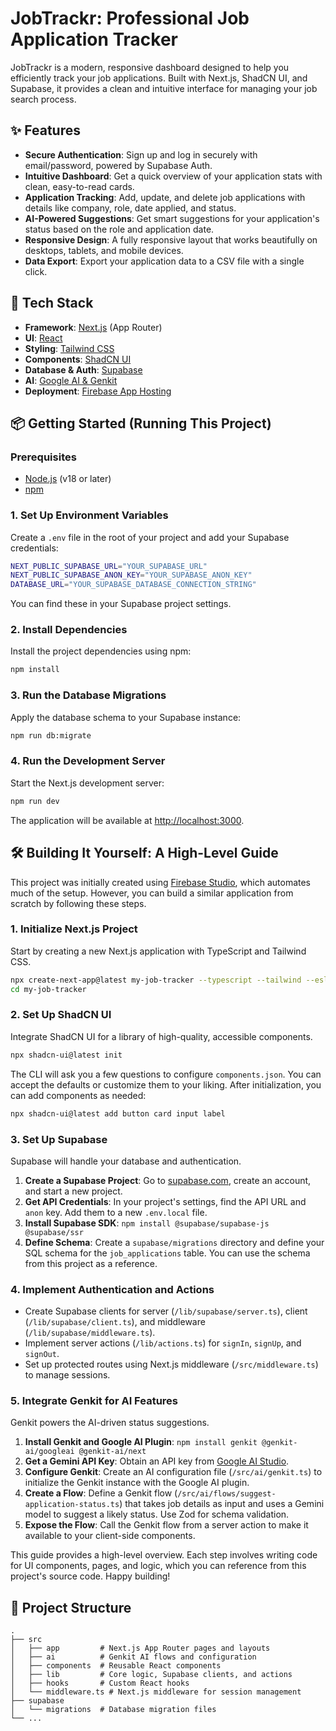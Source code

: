 # JobTrackr: Professional Job Application Tracker

JobTrackr is a modern, responsive dashboard designed to help you efficiently track your job applications. Built with Next.js, ShadCN UI, and Supabase, it provides a clean and intuitive interface for managing your job search process.

## ✨ Features

- **Secure Authentication**: Sign up and log in securely with email/password, powered by Supabase Auth.
- **Intuitive Dashboard**: Get a quick overview of your application stats with clean, easy-to-read cards.
- **Application Tracking**: Add, update, and delete job applications with details like company, role, date applied, and status.
- **AI-Powered Suggestions**: Get smart suggestions for your application's status based on the role and application date.
- **Responsive Design**: A fully responsive layout that works beautifully on desktops, tablets, and mobile devices.
- **Data Export**: Export your application data to a CSV file with a single click.

## 🚀 Tech Stack

- **Framework**: [Next.js](https://nextjs.org/) (App Router)
- **UI**: [React](https://react.dev/)
- **Styling**: [Tailwind CSS](https://tailwindcss.com/)
- **Components**: [ShadCN UI](https://ui.shadcn.com/)
- **Database & Auth**: [Supabase](https://supabase.io/)
- **AI**: [Google AI & Genkit](https://firebase.google.com/docs/genkit)
- **Deployment**: [Firebase App Hosting](https://firebase.google.com/docs/app-hosting)

## 📦 Getting Started (Running This Project)

### Prerequisites

- [Node.js](https://nodejs.org/en) (v18 or later)
- [npm](https://www.npmjs.com/)

### 1. Set Up Environment Variables

Create a `.env` file in the root of your project and add your Supabase credentials:

```bash
NEXT_PUBLIC_SUPABASE_URL="YOUR_SUPABASE_URL"
NEXT_PUBLIC_SUPABASE_ANON_KEY="YOUR_SUPABASE_ANON_KEY"
DATABASE_URL="YOUR_SUPABASE_DATABASE_CONNECTION_STRING"
```

You can find these in your Supabase project settings.

### 2. Install Dependencies

Install the project dependencies using npm:

```bash
npm install
```

### 3. Run the Database Migrations

Apply the database schema to your Supabase instance:

```bash
npm run db:migrate
```

### 4. Run the Development Server

Start the Next.js development server:

```bash
npm run dev
```

The application will be available at [http://localhost:3000](http://localhost:3000).

## 🛠️ Building It Yourself: A High-Level Guide

This project was initially created using [Firebase Studio](https://firebase.google.com/docs/studio), which automates much of the setup. However, you can build a similar application from scratch by following these steps.

### 1. Initialize Next.js Project

Start by creating a new Next.js application with TypeScript and Tailwind CSS.

```bash
npx create-next-app@latest my-job-tracker --typescript --tailwind --eslint
cd my-job-tracker
```

### 2. Set Up ShadCN UI

Integrate ShadCN UI for a library of high-quality, accessible components.

```bash
npx shadcn-ui@latest init
```

The CLI will ask you a few questions to configure `components.json`. You can accept the defaults or customize them to your liking. After initialization, you can add components as needed:

```bash
npx shadcn-ui@latest add button card input label
```

### 3. Set Up Supabase

Supabase will handle your database and authentication.

1.  **Create a Supabase Project**: Go to [supabase.com](https://supabase.com), create an account, and start a new project.
2.  **Get API Credentials**: In your project's settings, find the API URL and `anon` key. Add them to a new `.env.local` file.
3.  **Install Supabase SDK**: `npm install @supabase/supabase-js @supabase/ssr`
4.  **Define Schema**: Create a `supabase/migrations` directory and define your SQL schema for the `job_applications` table. You can use the schema from this project as a reference.

### 4. Implement Authentication and Actions

- Create Supabase clients for server (`/lib/supabase/server.ts`), client (`/lib/supabase/client.ts`), and middleware (`/lib/supabase/middleware.ts`).
- Implement server actions (`/lib/actions.ts`) for `signIn`, `signUp`, and `signOut`.
- Set up protected routes using Next.js middleware (`/src/middleware.ts`) to manage sessions.

### 5. Integrate Genkit for AI Features

Genkit powers the AI-driven status suggestions.

1.  **Install Genkit and Google AI Plugin**: `npm install genkit @genkit-ai/googleai @genkit-ai/next`
2.  **Get a Gemini API Key**: Obtain an API key from [Google AI Studio](https://aistudio.google.com/app/apikey).
3.  **Configure Genkit**: Create an AI configuration file (`/src/ai/genkit.ts`) to initialize the Genkit instance with the Google AI plugin.
4.  **Create a Flow**: Define a Genkit flow (`/src/ai/flows/suggest-application-status.ts`) that takes job details as input and uses a Gemini model to suggest a likely status. Use Zod for schema validation.
5.  **Expose the Flow**: Call the Genkit flow from a server action to make it available to your client-side components.

This guide provides a high-level overview. Each step involves writing code for UI components, pages, and logic, which you can reference from this project's source code. Happy building!

## 📁 Project Structure

```
.
├── src
│   ├── app         # Next.js App Router pages and layouts
│   ├── ai          # Genkit AI flows and configuration
│   ├── components  # Reusable React components
│   ├── lib         # Core logic, Supabase clients, and actions
│   ├── hooks       # Custom React hooks
│   └── middleware.ts # Next.js middleware for session management
├── supabase
│   └── migrations  # Database migration files
└── ...
```
